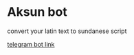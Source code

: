 # Aksun bot

convert your latin text to sundanese script

[telegram bot link](https://t.me/aksn_bot)
